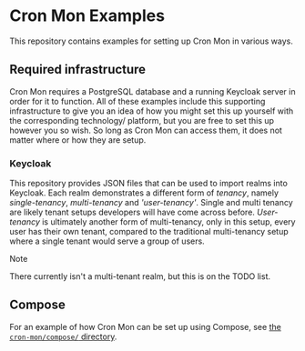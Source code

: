 # Cron Mon Examples

This repository contains examples for setting up Cron Mon in various ways.

## Required infrastructure

Cron Mon requires a PostgreSQL database and a running Keycloak server in order for it to function. All of these examples include this supporting infrastructure to give you an idea of how you might set this up yourself with the corresponding technology/ platform, but you are free to set this up however you so wish. So long as Cron Mon can access them, it does not matter where or how they are setup.

### Keycloak

This repository provides JSON files that can be used to import realms into Keycloak. Each realm demonstrates a different form of _tenancy_, namely *single-tenancy*, *multi-tenancy* and *'user-tenancy'*. Single and multi tenancy are likely tenant setups developers will have come across before. _User-tenancy_ is ultimately another form of multi-tenancy, only in this setup, every user has their own tenant, compared to the traditional multi-tenancy setup where a single tenant would serve a group of users.

> [!NOTE]
> There currently isn't a multi-tenant realm, but this is on the TODO list.

## Compose

For an example of how Cron Mon can be set up using Compose, see [the `cron-mon/compose/` directory](cron-mon/compose/README.md).
